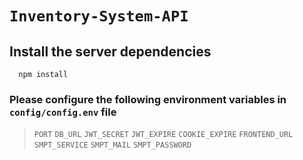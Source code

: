 # `Inventory-System-API`

## Install the server dependencies 
```nodejs
  npm install
```
### Please configure the following environment variables in `config/config.env` file
> `PORT` `DB_URL` `JWT_SECRET` `JWT_EXPIRE` `COOKIE_EXPIRE` `FRONTEND_URL` `SMPT_SERVICE` `SMPT_MAIL` `SMPT_PASSWORD`